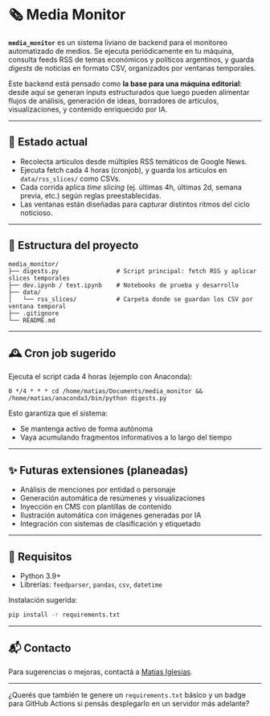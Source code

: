 
# 🗞️ Media Monitor

**`media_monitor`** es un sistema liviano de backend para el monitoreo automatizado de medios. Se ejecuta periódicamente en tu máquina, consulta feeds RSS de temas económicos y políticos argentinos, y guarda *digests* de noticias en formato CSV, organizados por ventanas temporales.

Este backend está pensado como **la base para una máquina editorial**: desde aquí se generan inputs estructurados que luego pueden alimentar flujos de análisis, generación de ideas, borradores de artículos, visualizaciones, y contenido enriquecido por IA.

---

## 🚧 Estado actual

* Recolecta artículos desde múltiples RSS temáticos de Google News.
* Ejecuta fetch cada 4 horas (cronjob), y guarda los artículos en `data/rss_slices/` como CSVs.
* Cada corrida aplica *time slicing* (ej. últimas 4h, últimas 2d, semana previa, etc.) según reglas preestablecidas.
* Las ventanas están diseñadas para capturar distintos ritmos del ciclo noticioso.

---

## 📁 Estructura del proyecto

```
media_monitor/
├── digests.py                # Script principal: fetch RSS y aplicar slices temporales
├── dev.ipynb / test.ipynb    # Notebooks de prueba y desarrollo
├── data/
│   └── rss_slices/           # Carpeta donde se guardan los CSV por ventana temporal
├── .gitignore
└── README.md
```

---

## 🕰️ Cron job sugerido

Ejecuta el script cada 4 horas (ejemplo con Anaconda):

```
0 */4 * * * cd /home/matias/Documents/media_monitor && /home/matias/anaconda3/bin/python digests.py
```

Esto garantiza que el sistema:

* Se mantenga activo de forma autónoma
* Vaya acumulando fragmentos informativos a lo largo del tiempo

---

## ✨ Futuras extensiones (planeadas)

* Análisis de menciones por entidad o personaje
* Generación automática de resúmenes y visualizaciones
* Inyección en CMS con plantillas de contenido
* Ilustración automática con imágenes generadas por IA
* Integración con sistemas de clasificación y etiquetado

---

## 🔧 Requisitos

* Python 3.9+
* Librerías: `feedparser`, `pandas`, `csv`, `datetime`

Instalación sugerida:

```bash
pip install -r requirements.txt
```

---

## 📬 Contacto

Para sugerencias o mejoras, contactá a [Matías Iglesias](https://github.com/matuteiglesias).

---

¿Querés que también te genere un `requirements.txt` básico y un badge para GitHub Actions si pensás desplegarlo en un servidor más adelante?

